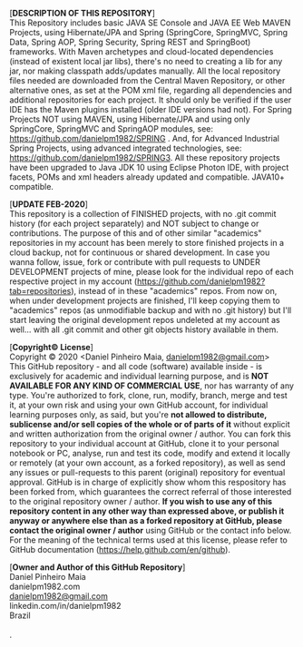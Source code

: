 [**DESCRIPTION OF THIS REPOSITORY**]<br>
This Repository includes basic JAVA SE Console and JAVA EE Web MAVEN Projects, using Hibernate/JPA and Spring (SpringCore, SpringMVC, Spring Data, Spring AOP, Spring Security, Spring REST and SpringBoot) frameworks. With Maven archetypes and cloud-located dependencies (instead of existent local jar libs), there's no need to creating a lib for any jar, nor making classpath adds/updates manually. All the local repository files needed are downloaded from the Central Maven Repository, or other alternative ones, as set at the POM xml file, regarding all dependencies and additional repositories for each project. It should only be verified if the user IDE has the Maven plugins installed (older IDE versions had not). For Spring Projects NOT using MAVEN, using Hibernate/JPA and using only SpringCore, SpringMVC and SpringAOP modules, see: https://github.com/danielpm1982/SPRING . And, for Advanced Industrial Spring Projects, using advanced integrated technologies, see: https://github.com/danielpm1982/SPRING3. All these repository projects have been upgraded to Java JDK 10 using Eclipse Photon IDE, with project facets, POMs and xml headers already updated and compatible. JAVA10+ compatible.

[**UPDATE FEB-2020**]<br>
This repository is a collection of FINISHED projects, with no .git commit history (for each project separately) and NOT subject to change or contributions. The purpose of this and of other similar "academics" repositories in my account has been merely to store finished projects in a cloud backup, not for continuous or shared development. In case you wanna follow, issue, fork or contribute with pull requests to UNDER DEVELOPMENT projects of mine, please look for the individual repo of each respective project in my account (https://github.com/danielpm1982?tab=repositories), instead of in these "academics" repos. From now on, when under development projects are finished, I'll keep copying them to "academics" repos (as unmodifiable backup and with no .git history) but I'll start leaving the original development repos undeleted at my account as well... with all .git commit and other git objects history available in them.

[**Copyright© License**]<br>
Copyright © 2020 <Daniel Pinheiro Maia, danielpm1982@gmail.com><br>
This GitHub repository - and all code (software) available inside - is exclusively for academic and individual learning purpose, and is **NOT AVAILABLE FOR ANY KIND OF COMMERCIAL USE**, nor has warranty of any type. You're authorized to fork, clone, run, modify, branch, merge and test it, at your own risk and using your own GitHub account, for individual learning purposes only, as said, but you're **not allowed to distribute, sublicense and/or sell copies of the whole or of parts of it** without explicit and written authorization from the original owner / author. You can fork this repository to your individual account at GitHub, clone it to your personal notebook or PC, analyse, run and test its code, modify and extend it locally or remotely (at your own account, as a forked repository), as well as send any issues or pull-requests to this parent (original) repository for eventual approval. GitHub is in charge of explicitly show whom this respository has been forked from, which guarantees the correct referral of those interested to the original repository owner / author. **If you wish to use any of this repository content in any other way than expressed above, or publish it anyway or anywhere else than as a forked repository at GitHub, please contact the original owner / author** using GitHub or the contact info below. For the meaning of the technical terms used at this license, please refer to GitHub documentation (https://help.github.com/en/github).

[**Owner and Author of this GitHub Repository**]<br>
Daniel Pinheiro Maia<br>
danielpm1982.com<br>
danielpm1982@gmail.com<br>
linkedin.com/in/danielpm1982<br>
Brazil<br>
<br>
.
